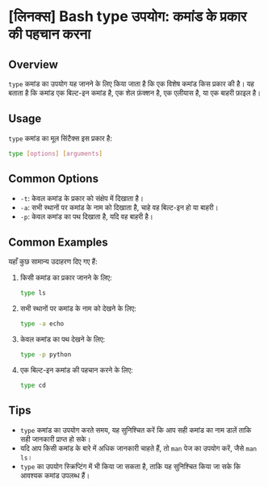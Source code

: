 # [लिनक्स] Bash type उपयोग: कमांड के प्रकार की पहचान करना

## Overview
`type` कमांड का उपयोग यह जानने के लिए किया जाता है कि एक विशेष कमांड किस प्रकार की है। यह बताता है कि कमांड एक बिल्ट-इन कमांड है, एक शेल फ़ंक्शन है, एक एलीयास है, या एक बाहरी फ़ाइल है।

## Usage
`type` कमांड का मूल सिंटैक्स इस प्रकार है:

```bash
type [options] [arguments]
```

## Common Options
- `-t`: केवल कमांड के प्रकार को संक्षेप में दिखाता है।
- `-a`: सभी स्थानों पर कमांड के नाम को दिखाता है, चाहे वह बिल्ट-इन हो या बाहरी।
- `-p`: केवल कमांड का पथ दिखाता है, यदि वह बाहरी है।

## Common Examples
यहाँ कुछ सामान्य उदाहरण दिए गए हैं:

1. किसी कमांड का प्रकार जानने के लिए:
   ```bash
   type ls
   ```

2. सभी स्थानों पर कमांड के नाम को देखने के लिए:
   ```bash
   type -a echo
   ```

3. केवल कमांड का पथ देखने के लिए:
   ```bash
   type -p python
   ```

4. एक बिल्ट-इन कमांड की पहचान करने के लिए:
   ```bash
   type cd
   ```

## Tips
- `type` कमांड का उपयोग करते समय, यह सुनिश्चित करें कि आप सही कमांड का नाम डालें ताकि सही जानकारी प्राप्त हो सके।
- यदि आप किसी कमांड के बारे में अधिक जानकारी चाहते हैं, तो `man` पेज का उपयोग करें, जैसे `man ls`।
- `type` का उपयोग स्क्रिप्टिंग में भी किया जा सकता है, ताकि यह सुनिश्चित किया जा सके कि आवश्यक कमांड उपलब्ध हैं।